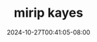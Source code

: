 --- 
title: "mirip kayes"
description: "video   mirip kayes terbaru durasi panjang terbaru"
date: 2024-10-27T00:41:05-08:00
file_code: "00box2lx9p1r"
draft: false
cover: "0mk0zle43ythv5rp.jpg"
tags: ["mirip", "kayes", "bokep-indo", "bokep-viral", "bokep-ig"]
length: 124
fld_id: "1483073"
foldername: "A mirip kayes"
categories: ["A mirip kayes"]
views: 2
---